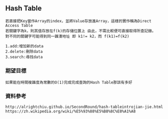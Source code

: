 
## Hash Table

    若直接把Key當作Array的index，並將Value存放進Array，這樣的實作稱為Direct Access Table
    若關鍵字為k，則其值存放在f(k)的存儲位置上 由此，不需比較便可直接取得所查記錄。
    對不同的關鍵字可能得到同一雜湊地址 即 k1!= k2，而 f(k1)=f(k2) 
    
    1.add:增加新的data
    2.delete:刪除data
    3.search:尋找data

### 期望目標

    如果能在時間複雜度為常數的O(1)完成完成查詢的Hash Table那該有多好

### 資料參考

    http://alrightchiu.github.io/SecondRound/hash-tableintrojian-jie.html
    https://zh.wikipedia.org/wiki/%E5%93%88%E5%B8%8C%E8%A1%A8
    
